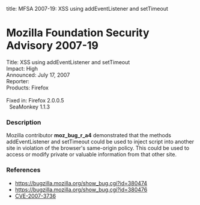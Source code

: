 title: MFSA 2007-19: XSS using addEventListener and setTimeout

<h1>Mozilla Foundation Security Advisory 2007-19</h1>

<p><span class="label">Title:</span>      XSS using addEventListener and setTimeout<br/>
<span class="label">Impact:</span>     High<br/>
<span class="label">Announced:</span>  July 17, 2007<br/>
<span class="label">Reporter:</span>   <br/>
<span class="label">Products:</span>   Firefox<br/>
<br/>
<span class="label">Fixed in:</span>   Firefox 2.0.0.5<br/>
<span class="label">&#160;</span>      SeaMonkey 1.1.3</p>

<h3>Description</h3>

<p>Mozilla contributor <strong>moz_bug_r_a4</strong> demonstrated that the methods 
addEventListener and setTimeout could be used to inject script into 
another site in violation of the browser's same-origin policy. This 
could be used to access or modify private or valuable information from 
that other site.</p>

<h3>References</h3>

<ul>
<li><a href="https://bugzilla.mozilla.org/show_bug.cgi?id=380474">
https://bugzilla.mozilla.org/show_bug.cgi?id=380474</a></li>
<li><a href="https://bugzilla.mozilla.org/show_bug.cgi?id=380476">
https://bugzilla.mozilla.org/show_bug.cgi?id=380476</a></li>
<li><a href="http://nvd.nist.gov/nvd.cfm?cvename=CVE-2007-3736">CVE-2007-3736</a></li>
</ul>




